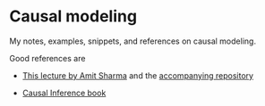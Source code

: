 # Causal modeling

My notes, examples, snippets, and references on causal modeling.

Good references are

- [This lecture by Amit Sharma](https://kellogg-northwestern.hosted.panopto.com/Panopto/Pages/Viewer.aspx?id=7ebafe1f-8af3-46a2-8308-a909014772c0)
  and the [accompanying repository](https://github.com/amit-sharma/causal-inference-tutorial/)

- [Causal Inference book](https://causalinference.gitlab.io/kdd-tutorial/)

